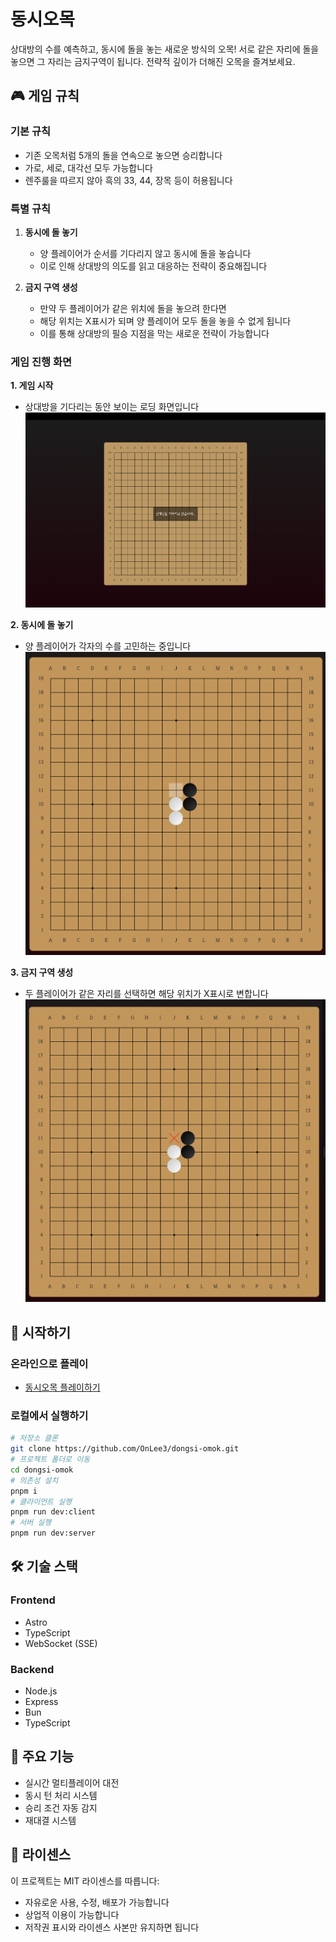# 동시오목

상대방의 수를 예측하고, 동시에 돌을 놓는 새로운 방식의 오목!
서로 같은 자리에 돌을 놓으면 그 자리는 금지구역이 됩니다.
전략적 깊이가 더해진 오목을 즐겨보세요.

## 🎮 게임 규칙

### 기본 규칙
- 기존 오목처럼 5개의 돌을 연속으로 놓으면 승리합니다
- 가로, 세로, 대각선 모두 가능합니다
- 렌주룰을 따르지 않아 흑의 33, 44, 장목 등이 허용됩니다

### 특별 규칙
1. **동시에 돌 놓기**
   - 양 플레이어가 순서를 기다리지 않고 동시에 돌을 놓습니다
   - 이로 인해 상대방의 의도를 읽고 대응하는 전략이 중요해집니다

2. **금지 구역 생성**
   - 만약 두 플레이어가 같은 위치에 돌을 놓으려 한다면
   - 해당 위치는 X표시가 되며 양 플레이어 모두 돌을 놓을 수 없게 됩니다
   - 이를 통해 상대방의 필승 지점을 막는 새로운 전략이 가능합니다

### 게임 진행 화면

**1. 게임 시작**
- 상대방을 기다리는 동안 보이는 로딩 화면입니다
![게임 로딩 화면](assets/loading.png)

**2. 동시에 돌 놓기**
- 양 플레이어가 각자의 수를 고민하는 중입니다
![동시에 돌을 놓기 직전](assets/before-place.png)

**3. 금지 구역 생성**
- 두 플레이어가 같은 자리를 선택하면 해당 위치가 X표시로 변합니다
![금지 구역(X표시) 생성](assets/prohibit.png)

## 🚀 시작하기

### 온라인으로 플레이
- [동시오목 플레이하기](https://dongsi-omok.vercel.app)

### 로컬에서 실행하기
```bash
# 저장소 클론
git clone https://github.com/OnLee3/dongsi-omok.git
# 프로젝트 폴더로 이동
cd dongsi-omok
# 의존성 설치
pnpm i
# 클라이언트 실행
pnpm run dev:client
# 서버 실행
pnpm run dev:server
```

## 🛠 기술 스택

### Frontend
- Astro
- TypeScript
- WebSocket (SSE)

### Backend
- Node.js
- Express
- Bun
- TypeScript

## 🌟 주요 기능

- 실시간 멀티플레이어 대전
- 동시 턴 처리 시스템
- 승리 조건 자동 감지
- 재대결 시스템

## 📝 라이센스

이 프로젝트는 MIT 라이센스를 따릅니다:
- 자유로운 사용, 수정, 배포가 가능합니다
- 상업적 이용이 가능합니다
- 저작권 표시와 라이센스 사본만 유지하면 됩니다
